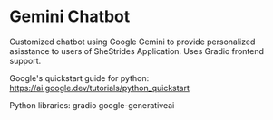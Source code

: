 # Gemini Chatbot

Customized chatbot using Google Gemini to provide personalized asisstance to users of SheStrides Application. Uses Gradio frontend support.

Google's quickstart guide for python: https://ai.google.dev/tutorials/python_quickstart

Python libraries:
gradio
google-generativeai
